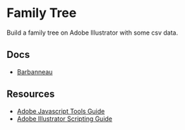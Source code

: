 # Family Tree
Build a family tree on Adobe Illustrator with some csv data.

## Docs
- [Barbanneau](https://rodolphebarbanneau.github.io/family-tree/)

## Resources
- [Adobe Javascript Tools Guide](https://extendscript.docsforadobe.dev/)
- [Adobe Illustrator Scripting Guide](https://ai-scripting.docsforadobe.dev/)
